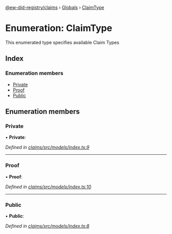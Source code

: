 [@ew-did-registry/claims](../README.md) › [Globals](../globals.md) › [ClaimType](claimtype.md)

# Enumeration: ClaimType

This enumerated type specifies available Claim Types

## Index

### Enumeration members

* [Private](claimtype.md#private)
* [Proof](claimtype.md#proof)
* [Public](claimtype.md#public)

## Enumeration members

###  Private

• **Private**:

*Defined in [claims/src/models/index.ts:9](https://github.com/energywebfoundation/ew-did-registry/blob/dfdee88/packages/claims/src/models/index.ts#L9)*

___

###  Proof

• **Proof**:

*Defined in [claims/src/models/index.ts:10](https://github.com/energywebfoundation/ew-did-registry/blob/dfdee88/packages/claims/src/models/index.ts#L10)*

___

###  Public

• **Public**:

*Defined in [claims/src/models/index.ts:8](https://github.com/energywebfoundation/ew-did-registry/blob/dfdee88/packages/claims/src/models/index.ts#L8)*

